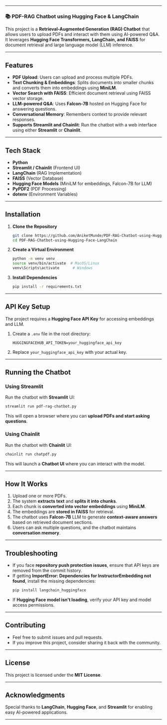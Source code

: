 
---

### **📚 PDF-RAG Chatbot using Hugging Face & LangChain**

This project is a **Retrieval-Augmented Generation (RAG) Chatbot** that allows users to upload PDFs and interact with them using AI-powered Q&A. It leverages **Hugging Face Transformers, LangChain, and FAISS** for document retrieval and large language model (LLM) inference.

---

## **Features**
- **PDF Upload**: Users can upload and process multiple PDFs.
- **Text Chunking & Embeddings**: Splits documents into smaller chunks and converts them into embeddings using **MiniLM**.
- **Vector Search with FAISS**: Efficient document retrieval using FAISS vector storage.
- **LLM-powered Q&A**: Uses **Falcon-7B** hosted on Hugging Face for answering questions.
- **Conversational Memory**: Remembers context to provide relevant responses.
- **Supports Streamlit and Chainlit**: Run the chatbot with a web interface using either **Streamlit** or **Chainlit**.

---

## **Tech Stack**
- **Python**
- **Streamlit / Chainlit** (Frontend UI)
- **LangChain** (RAG Implementation)
- **FAISS** (Vector Database)
- **Hugging Face Models** (MiniLM for embeddings, Falcon-7B for LLM)
- **PyPDF2** (PDF Processing)
- **dotenv** (Environment Variables)

---

## **Installation**
1. **Clone the Repository**
   ```bash
   git clone https://github.com/AniketMunde/PDF-RAG-Chatbot-using-Hugging-Face-LangChain.git
   cd PDF-RAG-Chatbot-using-Hugging-Face-LangChain
   ```

2. **Create a Virtual Environment**
   ```bash
   python -m venv venv
   source venv/bin/activate  # MacOS/Linux
   venv\Scripts\activate      # Windows
   ```

3. **Install Dependencies**
   ```bash
   pip install -r requirements.txt
   ```

---

## **API Key Setup**
The project requires a **Hugging Face API Key** for accessing embeddings and LLM.

1. Create a `.env` file in the root directory:
   ```
   HUGGINGFACEHUB_API_TOKEN=your_huggingface_api_key
   ```
2. Replace `your_huggingface_api_key` with your actual key.

---

## **Running the Chatbot**
### **Using Streamlit**
Run the chatbot with **Streamlit** UI:
```bash
streamlit run pdf-rag-chatbot.py
```
This will open a browser where you can **upload PDFs and start asking questions**.

### **Using Chainlit**
Run the chatbot with **Chainlit** UI:
```bash
chainlit run chatpdf.py
```
This will launch a **Chatbot UI** where you can interact with the model.

---

## **How It Works**
1. Upload one or more PDFs.
2. The system **extracts text** and **splits it into chunks**.
3. Each chunk is **converted into vector embeddings** using **MiniLM**.
4. The embeddings are **stored in FAISS** for retrieval.
5. The chatbot uses **Falcon-7B** LLM to generate **context-aware answers** based on retrieved document sections.
6. Users can ask multiple questions, and the chatbot maintains **conversation memory**.

---

## **Troubleshooting**
- If you face **repository push protection issues**, ensure that API keys are removed from the commit history.
- If getting **ImportError: Dependencies for InstructorEmbedding not found**, install the missing dependencies:
  ```bash
  pip install langchain_huggingface
  ```
- If **Hugging Face model isn't loading**, verify your API key and model access permissions.

---

## **Contributing**
- Feel free to submit issues and pull requests.
- If you improve this project, consider sharing it back with the community.

---

## **License**
This project is licensed under the **MIT License**.

---

## **Acknowledgments**
Special thanks to **LangChain**, **Hugging Face**, and **Streamlit** for enabling easy AI-powered applications.

---
